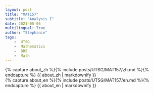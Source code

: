 ```yaml
---
layout: post
title: "MAT157"
subtitle: "Analysis I"
date: 2021-05-05
multilingual: True
author: "Stephanie"
tags:
    -  UTSG  
    -  Mathematics  
    -  BR5  
    -  Math
---
```

<!-- Chinese Version -->
<div class="zh post-container">
    {% capture about_zh %}{% include posts/UTSG/MAT157/zh.md %}{% endcapture %}
    {{ about_zh | markdownify }}
</div>

<!-- English Version -->
<div class="en post-container">
    {% capture about_en %}{% include posts/UTSG/MAT157/en.md %}{% endcapture %}
    {{ about_en | markdownify }}
</div>
